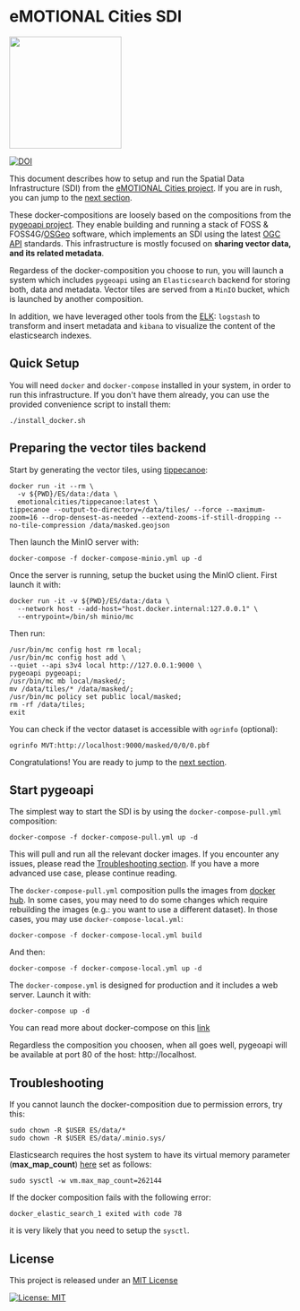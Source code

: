 # eMOTIONAL Cities SDI

<img src="https://raw.githubusercontent.com/doublebyte1/yellow-bricks/master/dist/assets/img/portfolio/ecities.svg" width="200">

[![DOI](https://zenodo.org/badge/495373503.svg)](https://zenodo.org/badge/latestdoi/495373503)

This document describes how to setup and run the Spatial Data Infrastructure (SDI) from the [eMOTIONAL Cities project](https://emotionalcities-h2020.eu/). If you are in rush, you can jump to the [next section](#Quick-Setup).

These docker-compositions are loosely based on the compositions from the [pygeoapi project](https://pygeoapi.io/). They enable building and running a stack of FOSS & FOSS4G/[OSGeo](https://www.osgeo.org/) software, which implements an SDI using the latest [OGC API](https://ogcapi.ogc.org/) standards. This infrastructure is mostly focused on **sharing vector data, and its related metadata**.

Regardess of the docker-composition you choose to run, you will launch a system which includes `pygeoapi` using an `Elasticsearch` backend for storing both, data and metadata. Vector tiles are served from a `MinIO` bucket, which is launched by another composition.

In addition, we have leveraged other tools from the [ELK](https://www.elastic.co/what-is/elk-stack): `logstash` to transform and insert metadata and `kibana` to visualize the content of the elasticsearch indexes.

## Quick Setup

You will need `docker` and `docker-compose` installed in your system, in order to run this infrastructure. If you don't have them already, you can use the provided convenience script to install them:

```
./install_docker.sh
```

## Preparing the vector tiles backend

Start by generating the vector tiles, using [tippecanoe](https://github.com/mapbox/tippecanoe):

```
docker run -it --rm \
  -v ${PWD}/ES/data:/data \
  emotionalcities/tippecanoe:latest \
tippecanoe --output-to-directory=/data/tiles/ --force --maximum-zoom=16 --drop-densest-as-needed --extend-zooms-if-still-dropping --no-tile-compression /data/masked.geojson
```

Then launch the MinIO server with:

```
docker-compose -f docker-compose-minio.yml up -d
```

Once the server is running, setup the bucket using the MinIO client. First launch it with:

```
docker run -it -v ${PWD}/ES/data:/data \
  --network host --add-host="host.docker.internal:127.0.0.1" \
  --entrypoint=/bin/sh minio/mc
```

Then run:

```
/usr/bin/mc config host rm local;
/usr/bin/mc config host add \
--quiet --api s3v4 local http://127.0.0.1:9000 \
pygeoapi pygeoapi;
/usr/bin/mc mb local/masked/;
mv /data/tiles/* /data/masked/;
/usr/bin/mc policy set public local/masked;
rm -rf /data/tiles;
exit
```

You can check if the vector dataset is accessible with `ogrinfo` (optional):

```
ogrinfo MVT:http://localhost:9000/masked/0/0/0.pbf
```

Congratulations! You are ready to jump to the [next section](#Start-pygeoapi).

## Start pygeoapi

The simplest way to start the SDI is by using the `docker-compose-pull.yml` composition:

```
docker-compose -f docker-compose-pull.yml up -d
```

This will pull and run all the relevant docker images. If you encounter any issues, please read the [Troubleshooting section](#Troubleshooting). If you have a more advanced use case, please continue reading.

The `docker-compose-pull.yml` composition pulls the images from [docker hub](https://hub.docker.com/orgs/emotionalcities). In some cases, you may need to do some changes which require rebuilding the images (e.g.: you want to use a different dataset). In those cases, you may use `docker-compose-local.yml`:

```
docker-compose -f docker-compose-local.yml build
```

And then:

```
docker-compose -f docker-compose-local.yml up -d
```

The `docker-compose.yml` is designed for production and it includes a web server. Launch it with:

```
docker-compose up -d
```

You can read more about docker-compose on this [link](https://docs.docker.com/compose/gettingstarted/)

Regardless the composition you choosen, when all goes well, pygeoapi will be available at port 80 of the host: http://localhost.

## Troubleshooting

If you cannot launch the docker-composition due to permission errors, try this:

```
sudo chown -R $USER ES/data/*
sudo chown -R $USER ES/data/.minio.sys/
```

Elasticsearch requires the host system to have its virtual memory
parameter (**max_map_count**) [here](https://www.elastic.co/guide/en/elasticsearch/reference/current/vm-max-map-count.html)
set as follows:

```
sudo sysctl -w vm.max_map_count=262144
```

If the docker composition fails with the following error:
```
docker_elastic_search_1 exited with code 78
```

it is very likely that you need to setup the `sysctl`.

## License

This project is released under an [MIT License](./LICENSE)

[![License: MIT](https://img.shields.io/badge/License-MIT-yellow.svg)](https://opensource.org/licenses/MIT)